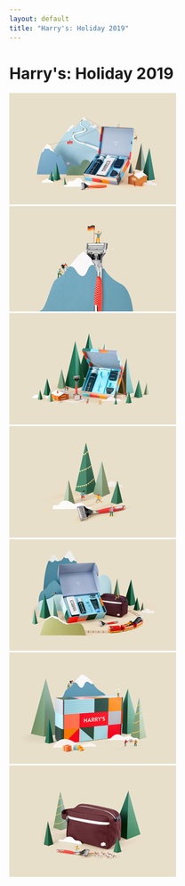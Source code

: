 ```yaml
---
layout: default
title: "Harry's: Holiday 2019"
---
```

<div class="row">
	<div class="col-12 pb-5">
		<h1 class="text-center">Harry's: Holiday 2019</h1>
	</div>
</div>
<div class="project card-columns">
	<div class="card pb-2 border-0 rounded-0 text-center">
		<img class="card-img-top rounded-0" src="../../assets/images/harrys-holiday-2019/1-sm.jpg" alt="" data-echo="../../assets/images/harrys-holiday-2019/1-lg.jpg">
	</div>
	<div class="card pb-2 border-0 rounded-0 text-center">
		<img class="card-img-top rounded-0" src="../../assets/images/harrys-holiday-2019/2-sm.jpg" alt="" data-echo="../../assets/images/harrys-holiday-2019/2-lg.jpg">
	</div>
</div>
<div class="row">
	<div class="col-12">
		<img class="img-fluid pb-3" src="../../assets/images/harrys-holiday-2019/3-sm.jpg" alt="" data-echo="../../assets/images/harrys-holiday-2019/3-lg.jpg">
	</div>
</div>
<div class="project card-columns">
	<div class="card pb-2 border-0 rounded-0 text-center">
		<img class="card-img-top rounded-0" src="../../assets/images/harrys-holiday-2019/4-sm.jpg" alt="" data-echo="../../assets/images/harrys-holiday-2019/4-lg.jpg">
	</div>
	<div class="card pb-2 border-0 rounded-0 text-center">
		<img class="card-img-top rounded-0" src="../../assets/images/harrys-holiday-2019/5-sm.jpg" alt="" data-echo="../../assets/images/harrys-holiday-2019/5-lg.jpg">
	</div>
	<div class="card pb-2 border-0 rounded-0 text-center">
		<img class="card-img-top rounded-0" src="../../assets/images/harrys-holiday-2019/6-sm.jpg" alt="" data-echo="../../assets/images/harrys-holiday-2019/6-lg.jpg">
	</div>
	<div class="card pb-2 border-0 rounded-0 text-center">
		<img class="card-img-top rounded-0" src="../../assets/images/harrys-holiday-2019/7-sm.jpg" alt="" data-echo="../../assets/images/harrys-holiday-2019/7-lg.jpg">
	</div>
</div>